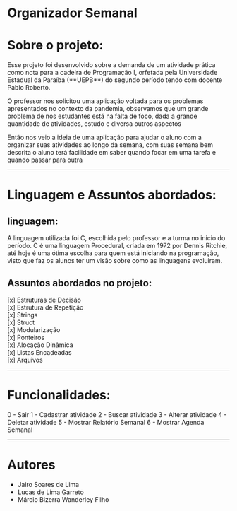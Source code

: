 # Organizador Semanal

# Sobre o projeto:
<p>
    Esse projeto foi desenvolvido sobre a demanda de um atividade prática como nota
  para a cadeira de Programação I, orfetada pela Universidade Estadual da Paraíba (**UEPB**) do segundo período
  tendo com docente Pablo Roberto.
</p>
<p>
    O professor nos solicitou uma aplicação voltada para os problemas apresentados no contexto da pandemia,
  observamos que um grande problema de nos estudantes está na falta de foco, dada a grande quantidade de atividades, estudo
  e diversa outros aspectos
</p>

<p>
    Então nos veio a ideia de uma aplicação para ajudar o aluno com a organizar suas atividades ao longo da semana,
  com suas semana bem descrita o aluno terá facilidade em saber quando focar em uma tarefa e quando passar para outra
</p>
 
---

# Linguagem e Assuntos abordados:

## linguagem:
<p>
    A linguagem utilizada foi C, escolhida pelo professor e a turma no inicio do período.
  C é uma linguagem Procedural, criada em 1972 por Dennis Ritchie, até hoje é uma ótima escolha para quem 
  está iniciando na programação, visto que faz os alunos ter um visão sobre como as linguagens evoluiram. 
</p>

## Assuntos abordados no projeto:
  [x] Estruturas de Decisão <br/>
  [x] Estrutura de Repetição <br/>
  [x] Strings <br/>
  [x] Struct <br/>
  [x] Modularização <br/>
  [x] Ponteiros <br/>
  [x] Alocação Dinâmica <br/>
  [x] Listas Encadeadas <br/>
  [x] Arquivos <br/>

---
# Funcionalidades:
  0 - Sair
  1 - Cadastrar atividade
  2 - Buscar atividade
  3 - Alterar atividade
  4 - Deletar atividade
  5 - Mostrar Relatório Semanal
  6 - Mostrar Agenda Semanal
  
---
# Autores
  - Jairo Soares de Lima
  - Lucas de Lima Garreto
  - Márcio Bizerra Wanderley Filho
